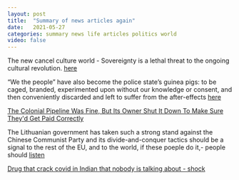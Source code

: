 ```yaml
---
layout: post
title:  "Summary of news articles again"
date:   2021-05-27
categories: summary news life articles politics world
video: false
---
```


The new cancel culture world - Sovereignty is a lethal threat to the ongoing cultural revolution. [here](https://www.zerohedge.com/geopolitical/escobar-brave-new-cancel-culture-world)

“We the people” have also become the police state’s guinea pigs: to be caged, branded, experimented upon without our knowledge or consent, and then conveniently discarded and left to suffer from the after-effects [here](//www.zerohedge.com/political/mind-control-viruses-how-government-keeps-experimenting-its-citizens)


[The Colonial Pipeline Was Fine, But Its Owner Shut It Down To Make Sure They'd Get Paid Correctly](//jalopnik.com/the-colonial-pipeline-was-fine-but-it-was-shutdown-to-1846911689)

The Lithuanian government has taken such a strong stand against the Chinese Communist Party and its divide-and-conquer tactics should be a signal to the rest of the EU, and to the world, if these poeple do it,- people should [listen](https://www.zerohedge.com/geopolitical/lithuanias-heroic-stand-against-china-world-should-listen)

[Drug that crack covid in Indian that nobody is talking about - shock](https://www.zerohedge.com/covid-19/i-dont-know-bigger-story-world-right-now-ivermectin-nytimes-best-selling-author)